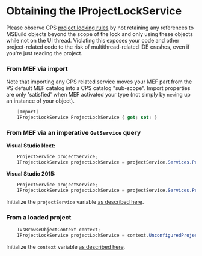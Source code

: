 Obtaining the IProjectLockService
=================================

Please observe CPS [project locking rules](../overview/project_lock.md)
by not retaining any references to MSBuild objects beyond the scope of the
lock and only using these objects while not on the UI thread.  Violating
this exposes your code and other project-related code to the risk of
multithread-related IDE crashes, even if you're just reading the project.

### From MEF via import

Note that importing any CPS related service moves your MEF part from the
VS default MEF catalog into a CPS catalog "sub-scope". Import properties
are only 'satisfied' when MEF activated your type (not simply by `new`ing
up an instance of your object).

```csharp
    [Import]
    IProjectLockService ProjectLockService { get; set; }
```

### From MEF via an imperative `GetService` query

**Visual Studio Next:**
```csharp
    ProjectService projectService;
    IProjectLockService projectLockService = projectService.Services.ProjectLockService;
```

**Visual Studio 2015:**
```csharp
    ProjectService projectService;
    IProjectLockService projectLockService = projectService.Services.ProjectLockService;
```

Initialize the `projectService` variable [as described here](obtaining_the_ProjectService.md).

### From a loaded project

```csharp
    IVsBrowseObjectContext context;
    IProjectLockService projectLockService = context.UnconfiguredProject.ProjectService.Services.ProjectLockService;
```

Initialize the `context` variable [as described here](finding_CPS_in_a_VS_project.md).

